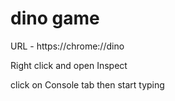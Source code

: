# dino game

URL - https://chrome://dino

Right click and open Inspect

click on Console tab then start typing
